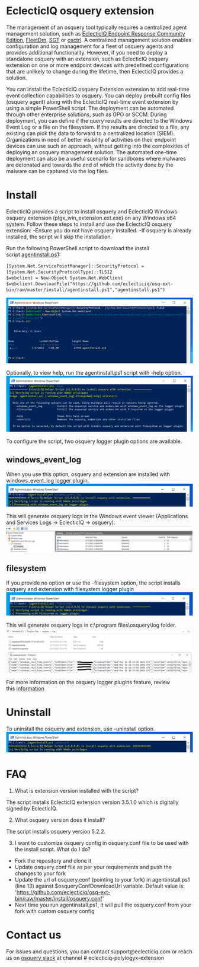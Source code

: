 ﻿# EclecticIQ osquery extension

The management of an osquery tool typically requires a centralized agent management solution, such as [EclecticIQ Endpoint Response Community Edition](https://github.com/eclecticiq/eiq-er-ce),
[FleetDm](https://github.com/fleetdm/fleet), [SGT](https://github.com/OktaSecurityLabs/sgt) or [osctrl](https://osctrl.net/). A centralized management solution enables configuration and log management for a fleet of osquery agents and provides additional functionality. 
However, if you need to deploy a standalone osquery with an extension, such as EclecticIQ osquery extension on one or more endpoint devices with 
predefined configurations that are unlikely to change during the lifetime, then EclecticIQ provides a solution. 

You can install the EclecticIQ osquery Extension extension to add real-time event collection capabilities to osquery. 
You can deploy prebuilt config files (osquery agent) along with the EclecticIQ real-time event extension by using a simple PowerShell script. 
The deployment can be automated through other enterprise solutions, such as GPO or SCCM. During deployment, you can define if the query results are directed
to the Windows Event Log or a file on the filesystem. If the results are directed to a file, any existing can pick the data to forward to a centralized location (SIEM). 
Organizations in need of better visibility of activities on their endpoint devices can use such an approach, without getting into the complexities of deploying
an osquery management solution. The automated one-time deployment can also be a useful scenario for sandboxes where malwares are detonated and 
towards the end of which the activity done by the malware can be captured via the log files.

# Install

EclecticIQ provides a script to install osquery and EclecticIQ Windows osquery extension (plgx_win_extension.ext.exe) on any Windows x64 system. 
Follow these steps to install and use the EclecticIQ osquery extension:
-Ensure you do not have osquery installed. 
-If osquery is already installed, the script will skip the installation. 

Run the following PowerShell script to download the install script [agentinstall.ps1](https://github.com/eclecticiq/osq-ext-bin/raw/master/install/agentinstall.ps1):
~~~~~~~~~~~~~~~~~~~~~~~~~~~~~~~~~~~~~~~~~~~~~~~~~~~~~~~~~~~~~~~~~~~~~~~~~~~~~~~~
[System.Net.ServicePointManager]::SecurityProtocol = [System.Net.SecurityProtocolType]::TLS12
$webclient = New-Object System.Net.WebClient
$webclient.DownloadFile("https://github.com/eclecticiq/osq-ext-bin/raw/master/install/agentinstall.ps1","agentinstall.ps1")
~~~~~~~~~~~~~~~~~~~~~~~~~~~~~~~~~~~~~~~~~~~~~~~~~~~~~~~~~~~~~~~~~~~~~~~~~~~~~~~~
![Script_download](Images/script_download.png)

Optionally, to view help, run the agentinstall.ps1 script with -help option.   
![Script_help](Images/script_help.PNG)

To configure the script, two osquery logger plugin options are available.

## windows_event_log

When you use this option, osquery and extension are installed with windows_event_log logger plugin.
![evtlog_logger_selected](Images/evtlog_logger_selected.PNG)

This will generate osquery logs in the Windows event viewer (Applications and Services Logs -> EclecticIQ -> osquery).
![evtlog_logger_view](Images/evtlog_logger_view.png)

## filesystem 

If you provide no option or use the -filesystem option, the script installs osquery and extension with filesystem logger plugin
![fs_logger_selected](Images/fs_logger_selected.PNG)

This will generate osquery logs in c:\program files\osquery\log folder.
![fs_logger_view](Images/fs_logger_view.png)

For more information on the osquery logger plugins feature, review this [information](https://osquery.readthedocs.io/en/stable/deployment/logging/)

# Uninstall 

To uninstall the osquery and extension, use -uninstall option.
![uninstall](Images/uninstall.PNG)

# FAQ

1.  What is extension version installed with the script?

The script installs EclecticIQ extension version 3.5.1.0 which is digitally signed by EclecticIQ.

2.  What osquery version does it install?

The script installs osquery version 5.2.2.

3. I want to customize osquery config in osquery.conf file to be used with the install script. What do I do?

- Fork the repository and clone it
- Update osquery.conf file as per your requirements and push the changes to your fork
- Update the url of osquery.conf (pointing to your fork) in agentinstall.ps1 (line 13) against $osqueryConfDownloadUrl variable. Default value is: 'https://github.com/eclecticiq/osq-ext-bin/raw/master/install/osquery.conf' 
- Next time you run agentinstall.ps1, it will pull the osquery.conf from your fork with custom osquery config

# Contact us

For issues and questions, you can contact support\@eclecticiq.com or reach us on [osquery
slack](https://osquery.slack.com/) at channel \# eclecticiq-polylogyx-extension
